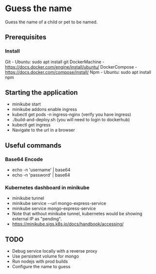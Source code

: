 # Guess the name
Guess the name of a child or pet to be named.

## Prerequisites

### Install
Git - Ubuntu: sudo apt install git
DockerMachine - https://docs.docker.com/engine/install/ubuntu/
DockerCompose - https://docs.docker.com/compose/install/
Npm - Ubuntu: sudo apt install npm

## Starting the application
- minikube start
- minikube addons enable ingress
- kubectl get pods -n ingress-nginx (verify you have ingress)
- ./build-and-deploy.sh (you will need to login to dockerhub)
- kubectl get ingress
- Navigate to the url in a browser

## Useful commands

### Base64 Encode
- echo -n 'username' | base64
- echo -n 'password' | base64

### Kubernetes dashboard in minikube
- minikube tunnel
- minikube service --url mongo-express-service
- minikube service mongo-express-service
- Note that without minikube tunnel, kubernetes would be showing external IP as "pending".
- https://minikube.sigs.k8s.io/docs/handbook/accessing/

## TODO

- Debug service locally with a reverse proxy
- Use persistent volume for mongo
- Run nodejs with prod builds
- Configure the name to guess
